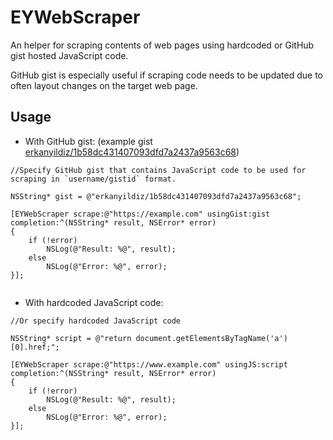 # EYWebScraper
An helper for scraping contents of web pages using hardcoded or GitHub gist hosted JavaScript code.

GitHub gist is especially useful if scraping code needs to be updated due to often layout changes on the target web page.

## Usage

- With GitHub gist:  (example gist [erkanyildiz/1b58dc431407093dfd7a2437a9563c68](https://gist.github.com/erkanyildiz/1b58dc431407093dfd7a2437a9563c68))

```
//Specify GitHub gist that contains JavaScript code to be used for scraping in `username/gistid` format.

NSString* gist = @"erkanyildiz/1b58dc431407093dfd7a2437a9563c68";

[EYWebScraper scrape:@"https://example.com" usingGist:gist completion:^(NSString* result, NSError* error)
{
    if (!error)
        NSLog(@"Result: %@", result);
    else
        NSLog(@"Error: %@", error);
}];
    
```
    
- With hardcoded JavaScript code:
```
//Or specify hardcoded JavaScript code

NSString* script = @"return document.getElementsByTagName('a')[0].href;";

[EYWebScraper scrape:@"https://www.example.com" usingJS:script completion:^(NSString* result, NSError* error)
{
    if (!error)
        NSLog(@"Result: %@", result);
    else
        NSLog(@"Error: %@", error);
}];
```

